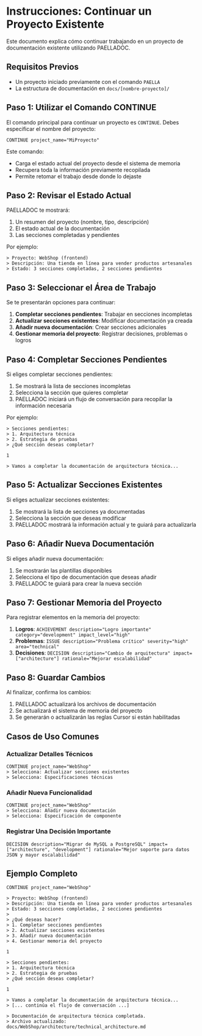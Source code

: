 # Instrucciones: Continuar un Proyecto Existente

Este documento explica cómo continuar trabajando en un proyecto de documentación existente utilizando PAELLADOC.

## Requisitos Previos

- Un proyecto iniciado previamente con el comando `PAELLA`
- La estructura de documentación en `docs/[nombre-proyecto]/`

## Paso 1: Utilizar el Comando CONTINUE

El comando principal para continuar un proyecto es `CONTINUE`. Debes especificar el nombre del proyecto:

```
CONTINUE project_name="MiProyecto"
```

Este comando:
- Carga el estado actual del proyecto desde el sistema de memoria
- Recupera toda la información previamente recopilada
- Permite retomar el trabajo desde donde lo dejaste

## Paso 2: Revisar el Estado Actual

PAELLADOC te mostrará:

1. Un resumen del proyecto (nombre, tipo, descripción)
2. El estado actual de la documentación
3. Las secciones completadas y pendientes

Por ejemplo:
```
> Proyecto: WebShop (frontend)
> Descripción: Una tienda en línea para vender productos artesanales
> Estado: 3 secciones completadas, 2 secciones pendientes
```

## Paso 3: Seleccionar el Área de Trabajo

Se te presentarán opciones para continuar:

1. **Completar secciones pendientes**: Trabajar en secciones incompletas
2. **Actualizar secciones existentes**: Modificar documentación ya creada
3. **Añadir nueva documentación**: Crear secciones adicionales
4. **Gestionar memoria del proyecto**: Registrar decisiones, problemas o logros

## Paso 4: Completar Secciones Pendientes

Si eliges completar secciones pendientes:

1. Se mostrará la lista de secciones incompletas
2. Selecciona la sección que quieres completar
3. PAELLADOC iniciará un flujo de conversación para recopilar la información necesaria

Por ejemplo:
```
> Secciones pendientes:
> 1. Arquitectura técnica
> 2. Estrategia de pruebas
> ¿Qué sección deseas completar?

1

> Vamos a completar la documentación de arquitectura técnica...
```

## Paso 5: Actualizar Secciones Existentes

Si eliges actualizar secciones existentes:

1. Se mostrará la lista de secciones ya documentadas
2. Selecciona la sección que deseas modificar
3. PAELLADOC mostrará la información actual y te guiará para actualizarla

## Paso 6: Añadir Nueva Documentación

Si eliges añadir nueva documentación:

1. Se mostrarán las plantillas disponibles
2. Selecciona el tipo de documentación que deseas añadir
3. PAELLADOC te guiará para crear la nueva sección

## Paso 7: Gestionar Memoria del Proyecto

Para registrar elementos en la memoria del proyecto:

1. **Logros**: `ACHIEVEMENT description="Logro importante" category="development" impact_level="high"`
2. **Problemas**: `ISSUE description="Problema crítico" severity="high" area="technical"`
3. **Decisiones**: `DECISION description="Cambio de arquitectura" impact=["architecture"] rationale="Mejorar escalabilidad"`

## Paso 8: Guardar Cambios

Al finalizar, confirma los cambios:

1. PAELLADOC actualizará los archivos de documentación
2. Se actualizará el sistema de memoria del proyecto
3. Se generarán o actualizarán las reglas Cursor si están habilitadas

## Casos de Uso Comunes

### Actualizar Detalles Técnicos

```
CONTINUE project_name="WebShop"
> Selecciona: Actualizar secciones existentes
> Selecciona: Especificaciones técnicas
```

### Añadir Nueva Funcionalidad

```
CONTINUE project_name="WebShop"
> Selecciona: Añadir nueva documentación
> Selecciona: Especificación de componente
```

### Registrar Una Decisión Importante

```
DECISION description="Migrar de MySQL a PostgreSQL" impact=["architecture", "development"] rationale="Mejor soporte para datos JSON y mayor escalabilidad"
```

## Ejemplo Completo

```
CONTINUE project_name="WebShop"

> Proyecto: WebShop (frontend)
> Descripción: Una tienda en línea para vender productos artesanales
> Estado: 3 secciones completadas, 2 secciones pendientes
>
> ¿Qué deseas hacer?
> 1. Completar secciones pendientes
> 2. Actualizar secciones existentes
> 3. Añadir nueva documentación
> 4. Gestionar memoria del proyecto

1

> Secciones pendientes:
> 1. Arquitectura técnica
> 2. Estrategia de pruebas
> ¿Qué sección deseas completar?

1

> Vamos a completar la documentación de arquitectura técnica...
> [... continúa el flujo de conversación ...]

> Documentación de arquitectura técnica completada.
> Archivo actualizado: docs/WebShop/architecture/technical_architecture.md
``` 